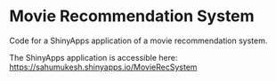 # Movie Recommendation System

Code for a ShinyApps application of a movie recommendation system. 

The ShinyApps application is accessible here: https://sahumukesh.shinyapps.io/MovieRecSystem

